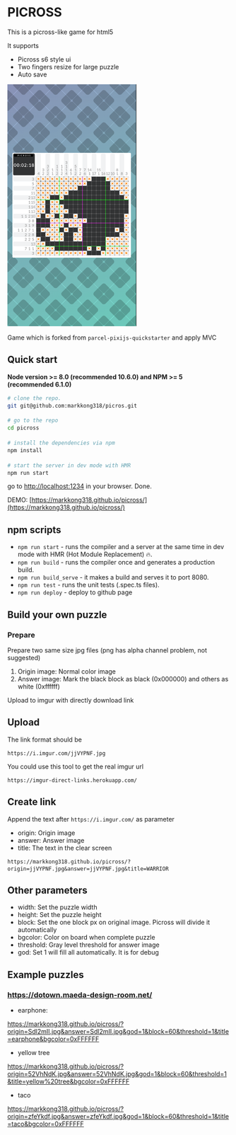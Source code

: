 # PICROSS

This is a picross-like game for html5

It supports
- Picross s6 style ui
- Two fingers resize for large puzzle
- Auto save

![img.png](img.png)

Game which is forked from `parcel-pixijs-quickstarter` and apply MVC

## Quick start
**Node version >= 8.0 (recommended 10.6.0) and NPM >= 5 (recommended 6.1.0)**

```bash
# clone the repo.
git git@github.com:markkong318/picros.git

# go to the repo
cd picross

# install the dependencies via npm
npm install

# start the server in dev mode with HMR
npm run start
```
go to [http://localhost:1234](http://localhost:1234) in your browser. Done.

DEMO: [https://markkong318.github.io/picross/](https://markkong318.github.io/picross/)

## npm scripts

* `npm run start` - runs the compiler and a server at the same time in dev mode with HMR (Hot Module Replacement) 🔥.
* `npm run build` - runs the compiler once and generates a production build.
* `npm run build_serve` - it makes a build and serves it to port 8080.
* `npm run test` - runs the unit tests (.spec.ts files).
* `npm run deploy` - deploy to github page

## Build your own puzzle

### Prepare

Prepare two same size jpg files (png has alpha channel problem, not suggested)

1. Origin image: Normal color image
2. Answer image: Mark the black block as black (0x000000) and others as white (0xffffff)

Upload to imgur with directly download link

## Upload

The link format should be

```
https://i.imgur.com/jjVYPNF.jpg
```

You could use this tool to get the real imgur url

```
https://imgur-direct-links.herokuapp.com/
```

## Create link

Append the text after `https://i.imgur.com/` as parameter

- origin: Origin image
- answer: Answer image
- title: The text in the clear screen

```
https://markkong318.github.io/picross/?origin=jjVYPNF.jpg&answer=jjVYPNF.jpg&title=WARRIOR
```

## Other parameters

- width: Set the puzzle width
- height: Set the puzzle height
- block: Set the one block px on original image. Picross will divide it automatically
- bgcolor: Color on board when complete puzzle
- threshold: Gray level threshold for answer image
- god: Set 1 will fill all automatically. It is for debug

## Example puzzles

### https://dotown.maeda-design-room.net/

- earphone:

https://markkong318.github.io/picross/?origin=Sdl2mII.jpg&answer=Sdl2mII.jpg&god=1&block=60&threshold=1&title=earphone&bgcolor=0xFFFFFF

- yellow tree

https://markkong318.github.io/picross/?origin=52VhNdK.jpg&answer=52VhNdK.jpg&god=1&block=60&threshold=1&title=yellow%20tree&bgcolor=0xFFFFFF

- taco

https://markkong318.github.io/picross/?origin=zfeYkdf.jpg&answer=zfeYkdf.jpg&god=1&block=60&threshold=1&title=taco&bgcolor=0xFFFFFF
